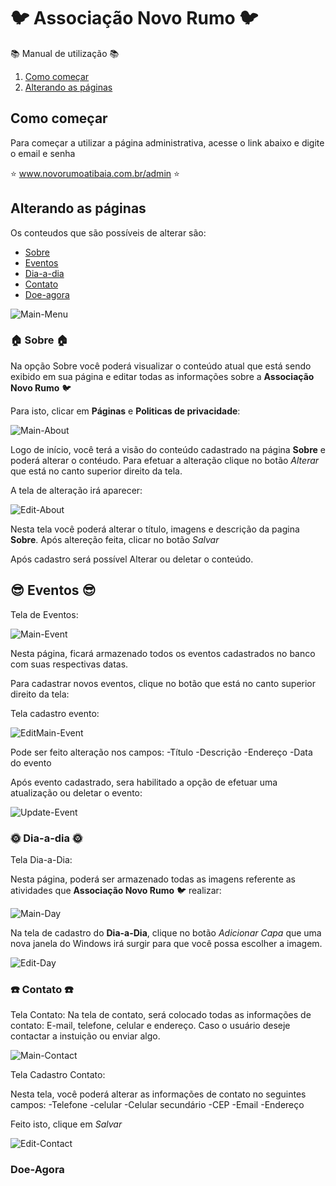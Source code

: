 :bird: Associação Novo Rumo :bird:
===============
:books: Manual de utilização :books:

1. [Como começar](#como-começar)
2. [Alterando as páginas](#alterando-as-páginas)

## Como começar
Para começar a utilizar a página administrativa, acesse o link abaixo e digite o email e senha

 :star: www.novorumoatibaia.com.br/admin :star:

## Alterando as páginas

Os conteudos que são possíveis de alterar são:
 - [Sobre](#sobre)
 - [Eventos](#eventos)
 - [Dia-a-dia](#dia-a-dia)
 - [Contato](#contato)
 - [Doe-agora](#doe-agora)
 
 ![Main-Menu](https://github.com/conkerhell/novo-rumo-template/blob/master/docs/Main-Menu.png)
 
 
### :house: Sobre :house:
Na opção Sobre você poderá visualizar o conteúdo atual que está sendo exibido em sua página e editar todas as informações sobre a __Associação Novo Rumo__ :bird:

Para isto, clicar em __Páginas__ e __Politicas de privacidade__:

![Main-About](https://github.com/conkerhell/novo-rumo-template/blob/master/docs/Main-About.png)

Logo de início, você terá a visão do conteúdo cadastrado na página **Sobre** e poderá alterar o contéudo. Para efetuar a alteração clique no botão *Alterar* que está no canto superior direito da tela.

A tela de alteração irá aparecer:

![Edit-About](https://github.com/conkerhell/novo-rumo-template/blob/master/docs/Edit-About.png)

Nesta tela você poderá alterar o título, imagens e descrição da pagina __Sobre__. Após altereção feita, clicar no botão _Salvar_

Após cadastro será possível Alterar ou deletar o conteúdo.

## :sunglasses: Eventos :sunglasses:

Tela de Eventos:

![Main-Event](https://github.com/conkerhell/novo-rumo-template/blob/master/docs/Main-Event.png)

Nesta página, ficará armazenado todos os eventos cadastrados no banco com suas respectivas datas.

Para cadastrar novos eventos, clique no botão que está no canto superior direito da tela:

Tela cadastro evento:

![EditMain-Event](https://github.com/conkerhell/novo-rumo-template/blob/master/docs/Edit-Event.png)

Pode ser feito alteração nos campos:
-Título
-Descrição
-Endereço
-Data do evento

Após evento cadastrado, sera habilitado a opção de efetuar uma atualização ou deletar o evento:


![Update-Event](https://github.com/conkerhell/novo-rumo-template/blob/master/docs/Update-Event.png)


### :sun_with_face: Dia-a-dia :sun_with_face:

Tela Dia-a-Dia:

Nesta página, poderá ser armazenado todas as imagens referente as atividades que __Associação Novo Rumo__ :bird: realizar:

![Main-Day](https://github.com/conkerhell/novo-rumo-template/blob/master/docs/Main-Day.png)

Na tela de cadastro do **Dia-a-Dia**, clique no botão _Adicionar Capa_ que uma nova janela do Windows irá surgir para que você possa escolher a imagem.

![Edit-Day](https://github.com/conkerhell/novo-rumo-template/blob/master/docs/Edit-Day.png)

### :phone:	 Contato :phone:	

Tela Contato:
Na tela de contato, será colocado todas as informações de contato: E-mail, telefone, celular e endereço. Caso o usuário deseje contactar a instuição ou enviar algo.

![Main-Contact](https://github.com/conkerhell/novo-rumo-template/blob/master/docs/Main-Contact.png)

Tela Cadastro Contato:

Nesta tela, você poderá alterar as informações de contato no seguintes campos: 
-Telefone
-celular
-Celular secundário
-CEP
-Email
-Endereço

Feito isto, clique em _Salvar_

![Edit-Contact](https://github.com/conkerhell/novo-rumo-template/blob/master/docs/Edit-Contact.png)


### Doe-Agora


